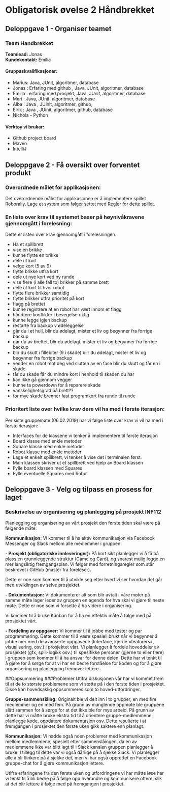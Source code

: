 # Obligatorisk øvelse 2 Håndbrekket

## Deloppgave 1 - Organiser teamet
### Team Handbrekket     
**Teamlead:** Jonas     
**Kundekontakt:** Emilia     

#### Gruppaskvalifikasjonar:
 * Marius: Java, JUnit, algoritmer, database
 * Jonas : Erfaring med github , Java, JUnit, algoritmer, database
 * Emilia : erfaring med prosjekt, Java, JUnit, algoritmer, database
 * Mari : Java, JUnit, algoritmer, database
 * Alba : Java , JUinit, algoritmer, github, 
 * Eirik : Java , JUinit, algoritmer, github, database
 * Nichola - Python


#### Verktøy vi brukar: 
 * Github project board
 * Maven 
 * IntelliJ

## Deloppgave 2 - Få oversikt over forventet produkt
### Overordnede målet for applikasjonen:
Det overordnende målet for applikasjonen er å implementere spillet Roborally. Lage et system som følger settet med Regler for dette spillet. 
### En liste over krav til systemet baser på høynivåkravene gjennomgått i forelesning:
Dette er listen over krav gjennomgått i forelesningen.
* Ha et spillbrett
* vise en brikke
* kunne flytte en brikke
* dele ut kort
* velge kort (5 av 9)
* flytte brikke utfra kort
* dele ut nye kort ved ny runde
* vise flere (i alle fall to) brikker på samme brett
* dele ut kort til hver robot
* flytte flere brikker samtidig
* flytte brikker utfra prioritet på kort
* flagg på brettet
* kunne registrere at en robot har vært innom et flagg
* håndtere konflikter i bevegelse riktig
* kunne legge igjen backup
* restarte fra backup v ødeleggelse
* går du i et hull, blir du ødelagt, mister et liv og begynner fra forrige backup
* går du av brettet, blir du ødelagt, mister et liv og begynner fra forrige backup
* blir du skutt i fillebiter (9 i skade) blir du ødelagt, mister et liv og begynner fra forrige backup
* vender en robot mot deg ved slutten av en fase blir du skutt og får en i skade
* får du skade får du mindre kort i henhold til skaden du har
* kan ikke gå gjennom vegger
* kunne ta powerdown for å reparere skade
* vanskelighetsgrad på brett??
* for mye skade brenner fast programkort fra runde til runde


### Prioritert liste over hvilke krav dere vil ha med i første iterasjon:
Per siste gruppemøte (06.02.2019) har vi følge liste over krav vi vil ha med i første iterasjon:
 * Interfaces for de klassene vi tenker å implementere til første iterasjon
 * Board klasse med enkle metoder
 * Square klasse med enkle metoder
 * Robot klasse med enkle metoder
 * Lage et enkelt spillbrett, vi tenker å vise det i terminalen først.
 * Main klassen skriver ut et spillbrett ved hjelp av Board klassen
 * Fylle board klassen med Squares
 * Fylle eventuelle Squares med Robot


## Deloppgave 3 - Velg og tilpass en prosess for laget
### Beskrivelse av organisering og planlegging på prosjekt INF112
Planlegging og organisering av vårt prosjekt den første tiden skal være på følgende måte:

**Kommunikasjon:** Vi kommer til å ha aktiv kommunikasjon via Facebook Messenger og Slack mellom 
alle medlemmer i gruppen.

**- Prosjekt (obligatoriske innleveringer):** På kort sikt planlegger vi å få på plass en grunnleggende struktur (Game og Card), 
og snarest mulig legge en mer langsiktig fremgangsplan. Vi følger med forretningsregler som står beskrevet i GitHub (master 
fra foreleser).

Dette er noe som kommer til å utvikle seg etter hvert vi ser hvordan det går med utviklingen 
av selve prosjektet.

**- Dokumentasjon:** Vi dokumenterer alt som blir avtalt i våre møter på samme måte lager leder 
av gruppen en agenda for hva skal vi gjøre til neste møte. Dette er noe som vi forsette å ha 
videre i organisering.

Vi kommer til å bruke Kanban for å ha en effektiv måte å følge med på prosjektet vårt.

**- Fordeling av oppgaver:** Vi kommer til å jobbe med tester og par programmering. Dette kommer til å være spesiell 
brukt når vi begynner å jobbe mer med de avanserte oppgavene (Interface, kjerne «featurers», visualisering, osv.) i 
prosjektet vårt. Vi planlegger å fordele hoveddeler av prosjektet (gfx, spill-logikk osv.) til spesifikke personer 
(gjerne to eller flere) i gruppen som kommer til å ha ansvar for denne delen. Dette har vi tenkt til å gjøre for å sørge 
for at vi har en bedre forståelse for koden og for å gjøre organisering og planlegging fremover lettere. 
 
##Oppsummering
###Problemer
Utifra diskusjonen vår har vi kommet frem til at de to største problemene som vi støtte på i den første tiden i prosjektet.
Disse kan hovedsaklig oppsummeres som to hoved-utfordringer.

**Gruppe-sammenslåing:** Originalt ble vi delt inn i to grupper, en med fire medlemmer og en med fem. På grunn av manglende
oppmøte ble gruppene slått sammen for å sørge for at det ikke ble for mye arbeid. På grunn av dette har vi måtte bruke ekstra 
tid til å orientere gruppe-medlemmene, planlegge kode, oppdatere dokumentasjon osv. Dette resulterte i at fremgangen i prosjektet
den første uken gikk saktere enn planlagt.

**Kommunikasjon:** Vi hadde også noen problemer med kommunikasjon mellom medlemmene, spesielt etter sammenslåingen, da en av 
medlemmene ikke var blitt lagt til i Slack kanalen gruppen planlegger å bruke. I tillegg til dette var vi også dårlige på å 
sjekke Slack. Vi planlegger alle å bli flinkere på å sjekke det, men vi har også opprettet en Facebook gruppe-chat for å 
gjøre kommunikasjon lettere.

Utifra erfaringene fra den første uken og utfordringene vi har måtte løse har vi tenkt til å bli bedre på å følge opp hverandre
og kommunisere oftere, slik at det blir lettere å følge med på fremgangen i prosjektet.